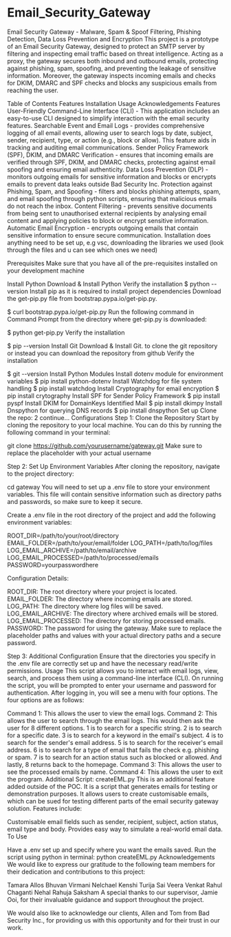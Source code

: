 # Email_Security_Gateway
Email Security Gateway - Malware, Spam &amp; Spoof Filtering, Phishing Detection, Data Loss Prevention and Encryption
This project is a prototype of an Email Security Gateway, designed to protect an SMTP server by filtering and inspecting email traffic based on threat intelligence. Acting as a proxy, the gateway secures both inbound and outbound emails, protecting against phishing, spam, spoofing, and preventing the leakage of sensitive information. Moreover, the gateway inspects incoming emails and checks for DKIM, DMARC and SPF checks and blocks any suspicious emails from reaching the user.

Table of Contents
Features
Installation
Usage
Acknowledgements
Features
User-Friendly Command-Line Interface (CLI) - This application includes an easy-to-use CLI designed to simplify interaction with the email security features.
Searchable Event and Email Logs - provides comprehensive logging of all email events, allowing user to search logs by date, subject, sender, recipient, type, or action (e.g., block or allow). This feature aids in tracking and auditing email communications.
Sender Policy Framework (SPF), DKIM, and DMARC Verification - ensures that incoming emails are verified through SPF, DKIM, and DMARC checks, protecting against email spoofing and ensuring email authenticity.
Data Loss Prevention (DLP) - monitors outgoing emails for sensitive information and blocks or encrypts emails to prevent data leaks outside Bad Security Inc.
Protection against Phishing, Spam, and Spoofing - filters and blocks phishing attempts, spam, and email spoofing through python scripts, ensuring that malicious emails do not reach the inbox.
Content Filtering - prevents sensitive documents from being sent to unauthorised external recipients by analysing email content and applying policies to block or encrypt sensitive information.
Automatic Email Encryption - encrypts outgoing emails that contain sensitive information to ensure secure communication.
Installation
does anything need to be set up, e.g vsc, downloading the libraries we used (look through the files and u can see which ones we need)

Prerequisites
Make sure that you have all of the pre-requisites installed on your development machine

Install Python Download & Install Python Verify the installation
$ python --version
Install pip as it is required to install project dependencies Download the get-pip.py file from bootstrap.pypa.io/get-pip.py.

$ curl bootstrap.pypa.io/get-pip.py
Run the following command in Command Prompt from the directory where get-pip.py is downloaded:

$ python get-pip.py
Verify the installation

$ pip --version
Install Git Download & Install Git. to clone the git repository or instead you can download the repository from github Verify the installation

$ git --version
Install Python Modules
Install dotenv module for environment variables
$ pip install python-dotenv
Install Watchdog for file system handling
$ pip install watchdog
Install Cryptography for email encryption
$ pip install crytography
Install SPF for Sender Policy Framework
$ pip install pyspf
Install DKIM for DomainKeys Identified Mail
$ pip install dkimpy
Install Dnspython for querying DNS records
$ pip install dnspython
Set up
Clone the repo: 2 continue...
Configurations
Step 1: Clone the Repository
Start by cloning the repository to your local machine. You can do this by running the following command in your terminal:

git clone https://github.com/yourusername/gateway.git
Make sure to replace the placeholder with your actual username

Step 2: Set Up Environment Variables
After cloning the repository, navigate to the project directory:

cd gateway
You will need to set up a .env file to store your environment variables. This file will contain sensitive information such as directory paths and passwords, so make sure to keep it secure.

Create a .env file in the root directory of the project and add the following environment variables:

ROOT_DIR=/path/to/your/root/directory
EMAIL_FOLDER=/path/to/your/email/folder
LOG_PATH=/path/to/log/files
LOG_EMAIL_ARCHIVE=/path/to/email/archive
LOG_EMAIL_PROCESSED=/path/to/processed/emails
PASSWORD=yourpasswordhere

Configuration Details:

ROOT_DIR: The root directory where your project is located.
EMAIL_FOLDER: The directory where incoming emails are stored.
LOG_PATH: The directory where log files will be saved.
LOG_EMAIL_ARCHIVE: The directory where archived emails will be stored.
LOG_EMAIL_PROCESSED: The directory for storing processed emails.
PASSWORD: The password for using the gateway.
Make sure to replace the placeholder paths and values with your actual directory paths and a secure password.

Step 3: Additional Configuration
Ensure that the directories you specify in the .env file are correctly set up and have the necessary read/write permissions.
Usage
This script allows you to interact with email logs, view, search, and process them using a command-line interface (CLI). On running the script, you will be prompted to enter your username and password for authentication. After logging in, you will see a menu with four options. The four options are as follows:

Command 1: This allows the user to view the email logs.
Command 2: This allows the user to search through the email logs. This would then ask the user for 8 different options. 1 is to search for a specific string. 2 is to search for a specific date. 3 is to search for a keyword in the email's subject. 4 is to search for the sender's email address. 5 is to search for the receiver's email address. 6 is to search for a type of email that fails the check e.g. phishing or spam. 7 is to search for an action status such as blocked or allowed. And lastly, 8 returns back to the homepage.
Command 3: This allows the user to see the processed emails by name.
Command 4: This allows the user to exit the program.
Additional Script: createEML.py
This is an additional feature added outside of the POC. It is a script that generates emails for testing or demonstration purposes. It allows users to create customisable emails, which can be sued for testing different parts of the email security gateway solution. Features include:

Customisable email fields such as sender, recipient, subject, action status, email type and body.
Provides easy way to simulate a real-world email data.
To Use

Have a .env set up and specify where you want the emails saved.
Run the script using python in terminal: python createEML.py
Acknowledgements
We would like to express our gratitude to the following team members for their dedication and contributions to this project:

Tamara Allos
Bhuvan Virmani
Nelchael Kenshi Turija
Sai Veera Venkat Rahul Chaganti
Nehal Rahuja
Saksham
A special thanks to our supervisor, Jamie Ooi, for their invaluable guidance and support throughout the project.

We would also like to acknowledge our clients, Allen and Tom from Bad Security Inc., for providing us with this opportunity and for their trust in our work.
